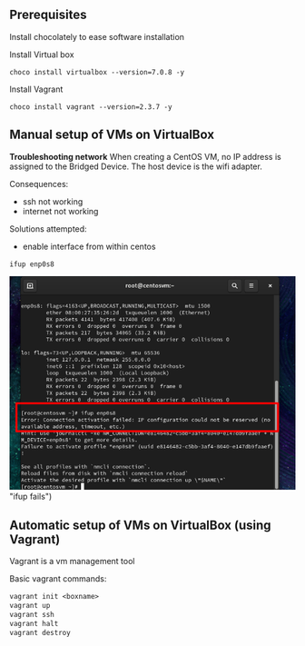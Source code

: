 ## Prerequisites 
Install chocolately to ease software installation

Install Virtual box
```
choco install virtualbox --version=7.0.8 -y
```

Install Vagrant 
```
choco install vagrant --version=2.3.7 -y
```

## Manual setup of VMs on VirtualBox
**Troubleshooting network**
When creating a CentOS VM, no IP address is assigned to the Bridged Device. The host device is the wifi adapter.

Consequences:
- ssh not working
- internet not working

Solutions attempted:
* enable interface from within centos
```
ifup enp0s8
```

![error](/vagrant-and-vms/ifup_error.png) "ifup fails")



## Automatic setup of VMs on VirtualBox (using Vagrant)
Vagrant is a vm management tool

Basic vagrant commands:
```
vagrant init <boxname>
vagrant up
vagrant ssh
vagrant halt
vagrant destroy
```